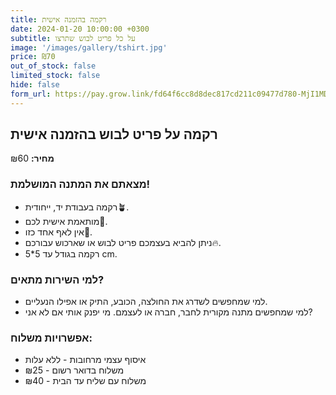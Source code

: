 ```yaml
---
title: רקמה בהזמנה אישית
date: 2024-01-20 10:00:00 +0300
subtitle: על כל פריט לבוש שתרצו
image: '/images/gallery/tshirt.jpg'
price: ₪70
out_of_stock: false
limited_stock: false
hide: false
form_url: https://pay.grow.link/fd64f6cc8d8dec817cd211c09477d780-MjI1MDc0Mw
---
```


## רקמה על פריט לבוש בהזמנה אישית

**מחיר:** ₪60

### מצאתם את המתנה המושלמת!

- רקמה בעבודת יד, ייחודית🪴.
- מותאמת אישית לכם🎩.
- אין לאף אחד כזו💫.
- ניתן להביא בעצמכם פריט לבוש או שארכוש עבורכם🔥.
- רקמה בגודל עד 5*5 cm.

### למי השירות מתאים?

- למי שמחפשים לשדרג את החולצה, הכובע, התיק או אפילו הנעליים.
- למי שמחפשים מתנה מקורית לחבר, חברה או לעצמם. מי יפנק אותי אם לא אני?

### אפשרויות משלוח:

- איסוף עצמי מרחובות - ללא עלות
- משלוח בדואר רשום - ₪25
- משלוח עם שליח עד הבית - ₪40 
